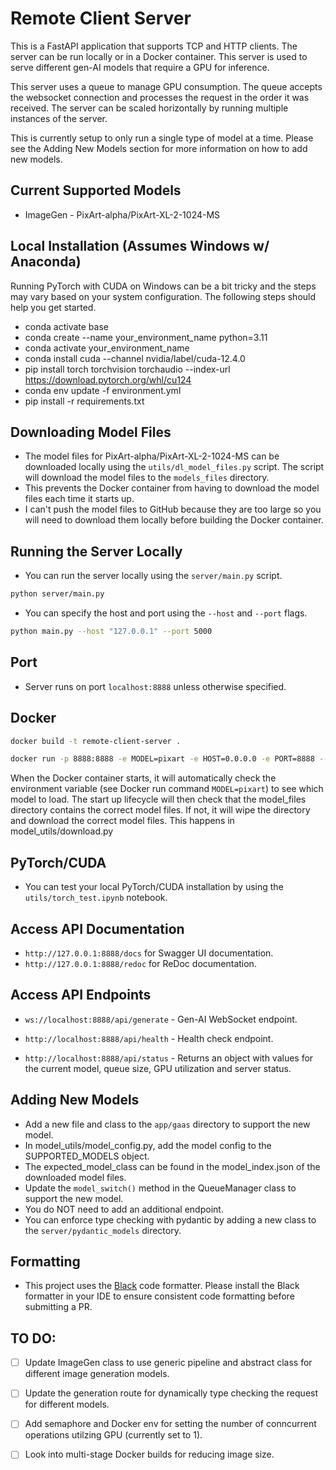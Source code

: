 # Remote Client Server

This is a FastAPI application that supports TCP and HTTP clients. The server can be run locally or in a Docker container. This server is used to serve different gen-AI models that require a GPU for inference. 

This server uses a queue to manage GPU consumption. The queue accepts the websocket connection and processes the request in the order it was received. The server can be scaled horizontally by running multiple instances of the server.

This is currently setup to only run a single type of model at a time. Please see the Adding New Models section for more information on how to add new models.

## Current Supported Models
- ImageGen - PixArt-alpha/PixArt-XL-2-1024-MS

## Local Installation (Assumes Windows w/ Anaconda)
Running PyTorch with CUDA on Windows can be a bit tricky and the steps may vary based on your system configuration. The following steps should help you get started.

- conda activate base
- conda create --name your_environment_name python=3.11
- conda activate your_environment_name
- conda install cuda --channel nvidia/label/cuda-12.4.0
- pip install torch torchvision torchaudio --index-url https://download.pytorch.org/whl/cu124
- conda env update -f environment.yml
- pip install -r requirements.txt

## Downloading Model Files
- The model files for PixArt-alpha/PixArt-XL-2-1024-MS can be downloaded locally using the `utils/dl_model_files.py` script. The script will download the model files to the `models_files` directory.
- This prevents the Docker container from having to download the model files each time it starts up.
- I can't push the model files to GitHub because they are too large so you will need to download them locally before building the Docker container.

## Running the Server Locally
- You can run the server locally using the `server/main.py` script.
```bash
python server/main.py
```
- You can specify the host and port using the `--host` and `--port` flags.
```bash
python main.py --host "127.0.0.1" --port 5000 
``` 

## Port 
- Server runs on port `localhost:8888` unless otherwise specified.

## Docker
```bash
docker build -t remote-client-server .
```

```bash
docker run -p 8888:8888 -e MODEL=pixart -e HOST=0.0.0.0 -e PORT=8888 --gpus all --name remote-client-server remote-client-server
```

When the Docker container starts, it will automatically check the environment variable (see Docker run command `MODEL=pixart`) to see which model to load. The start up lifecycle will then check that the model_files directory contains the correct model files. If not, it will wipe the directory and download the correct model files. This happens in model_utils/download.py

## PyTorch/CUDA
- You can test your local PyTorch/CUDA installation by using the `utils/torch_test.ipynb` notebook.

## Access API Documentation
- `http://127.0.0.1:8888/docs` for Swagger UI documentation.
- `http://127.0.0.1:8888/redoc` for ReDoc documentation.

## Access API Endpoints
- `ws://localhost:8888/api/generate` - Gen-AI WebSocket endpoint.


- `http://localhost:8888/api/health` - Health check endpoint.

- `http://localhost:8888/api/status` - Returns an object with values for the current model, queue size, GPU utilization and server status.


## Adding New Models
- Add a new file and class to the `app/gaas` directory to support the new model.
- In model_utils/model_config.py, add the model config to the SUPPORTED_MODELS object.
- The expected_model_class can be found in the model_index.json of the downloaded model files.
- Update the `model_switch()` method in the QueueManager class to support the new model.
- You do NOT need to add an additional endpoint.
- You can enforce type checking with pydantic by adding a new class to the `server/pydantic_models` directory.


## Formatting
- This project uses the [Black](https://black.readthedocs.io/en/stable/) code formatter. Please install the Black formatter in your IDE to ensure consistent code formatting before submitting a PR.

## TO DO:

- [ ] Update ImageGen class to use generic pipeline and abstract class for different image generation models.
- [ ] Update the generation route for dynamically type checking the request for different models.
- [ ] Add semaphore and Docker env for setting the number of conncurrent operations utilzing GPU (currently set to 1).
- [ ] Look into multi-stage Docker builds for reducing image size.


